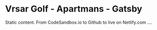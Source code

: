# Vrsar Golf - Apartmans - Gatsby

Static content.
From CodeSandbox.io to Github to live on Netlify.com
....
